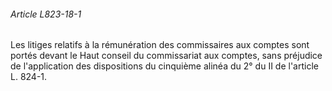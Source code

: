 ###### Article L823-18-1

Les litiges relatifs à la rémunération des commissaires aux comptes sont portés devant le Haut conseil du commissariat aux comptes, sans préjudice de l'application des dispositions du cinquième alinéa du 2° du II de l'article L. 824-1.

